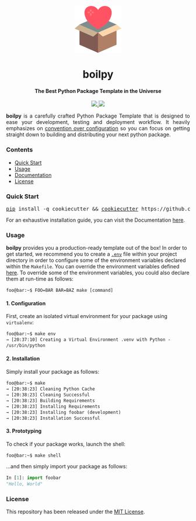 <!-- HEADER -->
<div align="center">
    <img src=".github/assets/logo.png" height="128"> 
    <h1>
        boilpy
    </h1>
    <h4>The Best Python Package Template in the Universe</h4>
</div>

<!-- BADGES -->
<p align="center">
	<a href="https://saythanks.io/to/achillesrasquinha">
		<img src="https://img.shields.io/badge/Say%20Thanks-🦉-1EAEDB.svg?style=flat-square">
	</a>
	<a href="https://paypal.me/achillesrasquinha">
		<img src="https://img.shields.io/badge/donate-💵-f44336.svg?style=flat-square">
	</a>
</p>

<div align="justify">
	<b>boilpy</b> is a carefully crafted Python Package Template that is designed to ease your development, testing and deployment workflow. It heavily emphasizes on <a href="https://en.wikipedia.org/wiki/Convention_over_configuration" target="_blank">convention over configuration</a> so you can focus on getting straight down to building and distributing your next python package.
</div>

### Contents

* [Quick Start](#quick-start)
* [Usage](#usage)
* [Documentation](docs)
* [License](#license)

### Quick Start

<div align="center">
	<pre><a href="#">pip</a> install -q cookiecutter && <a href="#">cookiecutter</a> https://github.com/achillesrasquinha/boilpy</pre>
</div>

For an exhaustive installation guide, you can visit the Documentation [here](docs/installation.md).

### Usage

**boilpy** provides you a production-ready template out of the box! In order to get started, we recommend you to create a [`.env`](https://12factor.net/config) file within your project directory in order to configure some of the environment variables declared within the `Makefile`. You can override the environment variables defined [here](docs/index.md#environment-variables). To override some of the environment variables, you could also declare them at run-time as follows:

```console
foo@bar:~$ FOO=BAR BAR=BAZ make [command]
```

#### 1. Configuration

First, create an isolated virtual environment for your package using `virtualenv`:

```console
foo@bar:~$ make env
→ [20:37:10] Creating a Virtual Environment .venv with Python - /usr/bin/python
```

#### 2. Installation

Simply install your package as follows:

```console
foo@bar:~$ make
→ [20:38:23] Cleaning Python Cache
→ [20:38:23] Cleaning Successful
→ [20:38:23] Building Requirements
→ [20:38:23] Installing Requirements
→ [20:38:23] Installing foobar (development)
→ [20:38:23] Installation Successful
```

#### 3. Prototyping

To check if your package works, launch the shell:

```console
foo@bar:~$ make shell
```

...and then simply import your package as follows:

```python
In [1]: import foobar
"Hello, World"
```

### License

This repository has been released under the [MIT License](LICENSE).